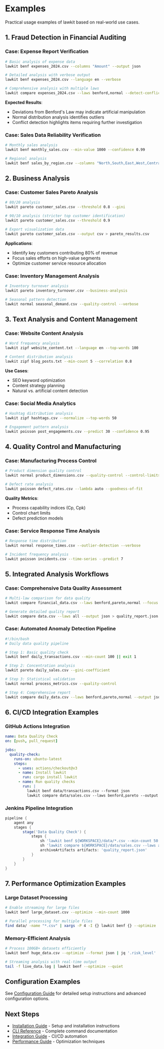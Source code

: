 # Examples

Practical usage examples of lawkit based on real-world use cases.

## 1. Fraud Detection in Financial Auditing

### Case: Expense Report Verification

```bash
# Basic analysis of expense data
lawkit benf expenses_2024.csv --columns "Amount" --output json

# Detailed analysis with verbose output
lawkit benf expenses_2024.csv --language en --verbose

# Comprehensive analysis with multiple laws
lawkit compare expenses_2024.csv --laws benford,normal --detect-conflicts
```

**Expected Results**: 
- Deviations from Benford's Law may indicate artificial manipulation
- Normal distribution analysis identifies outliers
- Conflict detection highlights items requiring further investigation

### Case: Sales Data Reliability Verification

```bash
# Monthly sales analysis
lawkit benf monthly_sales.csv --min-value 1000 --confidence 0.99

# Regional analysis
lawkit benf sales_by_region.csv --columns "North,South,East,West,Central"
```

## 2. Business Analysis

### Case: Customer Sales Pareto Analysis

```bash
# 80/20 analysis
lawkit pareto customer_sales.csv --threshold 0.8 --gini

# 90/10 analysis (stricter top customer identification)
lawkit pareto customer_sales.csv --threshold 0.9

# Export visualization data
lawkit pareto customer_sales.csv --output csv > pareto_results.csv
```

**Applications**:
- Identify key customers contributing 80% of revenue
- Focus sales efforts on high-value segments
- Optimize customer service resource allocation

### Case: Inventory Management Analysis

```bash
# Inventory turnover analysis
lawkit pareto inventory_turnover.csv --business-analysis

# Seasonal pattern detection
lawkit normal seasonal_demand.csv --quality-control --verbose
```

## 3. Text Analysis and Content Management

### Case: Website Content Analysis

```bash
# Word frequency analysis
lawkit zipf website_content.txt --language en --top-words 100

# Content distribution analysis
lawkit zipf blog_posts.txt --min-count 5 --correlation 0.8
```

**Use Cases**:
- SEO keyword optimization
- Content strategy planning
- Natural vs. artificial content detection

### Case: Social Media Analytics

```bash
# Hashtag distribution analysis
lawkit zipf hashtags.csv --normalize --top-words 50

# Engagement pattern analysis
lawkit poisson post_engagements.csv --predict 30 --confidence 0.95
```

## 4. Quality Control and Manufacturing

### Case: Manufacturing Process Control

```bash
# Product dimension quality control
lawkit normal product_dimensions.csv --quality-control --control-limits

# Defect rate analysis
lawkit poisson defect_rates.csv --lambda auto --goodness-of-fit
```

**Quality Metrics**:
- Process capability indices (Cp, Cpk)
- Control chart limits
- Defect prediction models

### Case: Service Response Time Analysis

```bash
# Response time distribution
lawkit normal response_times.csv --outlier-detection --verbose

# Incident frequency analysis
lawkit poisson incidents.csv --time-series --predict 7
```

## 5. Integrated Analysis Workflows

### Case: Comprehensive Data Quality Assessment

```bash
# Multi-law comparison for data quality
lawkit compare financial_data.csv --laws benford,pareto,normal --focus quality

# Generate detailed quality report
lawkit compare data.csv --laws all --output json > quality_report.json
```

### Case: Automated Anomaly Detection Pipeline

```bash
#!/bin/bash
# Daily data quality pipeline

# Step 1: Basic quality check
lawkit benf daily_transactions.csv --min-count 100 || exit 1

# Step 2: Concentration analysis
lawkit pareto daily_sales.csv --gini-coefficient

# Step 3: Statistical validation
lawkit normal process_metrics.csv --quality-control

# Step 4: Comprehensive report
lawkit compare daily_data.csv --laws benford,pareto,normal --output json > daily_report.json
```

## 6. CI/CD Integration Examples

### GitHub Actions Integration

```yaml
name: Data Quality Check
on: [push, pull_request]

jobs:
  quality-check:
    runs-on: ubuntu-latest
    steps:
      - uses: actions/checkout@v3
      - name: Install lawkit
        run: cargo install lawkit
      - name: Run quality checks
        run: |
          lawkit benf data/transactions.csv --format json
          lawkit compare data/sales.csv --laws benford,pareto --output json
```

### Jenkins Pipeline Integration

```groovy
pipeline {
    agent any
    stages {
        stage('Data Quality Check') {
            steps {
                sh 'lawkit benf ${WORKSPACE}/data/*.csv --min-count 50'
                sh 'lawkit compare ${WORKSPACE}/data/sales.csv --laws all --output json > quality_report.json'
                archiveArtifacts artifacts: 'quality_report.json'
            }
        }
    }
}
```

## 7. Performance Optimization Examples

### Large Dataset Processing

```bash
# Enable streaming for large files
lawkit benf large_dataset.csv --optimize --min-count 1000

# Parallel processing for multiple files
find data/ -name "*.csv" | xargs -P 4 -I {} lawkit benf {} --optimize
```

### Memory-Efficient Analysis

```bash
# Process 100GB+ datasets efficiently
lawkit benf huge_data.csv --optimize --format json | jq '.risk_level'

# Streaming analysis with real-time output
tail -f live_data.log | lawkit benf --optimize --quiet
```

## Configuration Examples

See [Configuration Guide](configuration.md) for detailed setup instructions and advanced configuration options.

## Next Steps

- [Installation Guide](installation.md) - Setup and installation instructions
- [CLI Reference](../reference/cli-reference.md) - Complete command documentation
- [Integration Guide](../guides/integrations.md) - CI/CD automation
- [Performance Guide](../guides/performance.md) - Optimization techniques